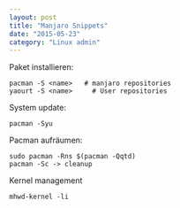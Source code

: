 ```yaml
---
layout: post
title: "Manjaro Snippets"
date: "2015-05-23"
category: "Linux admin"
---
```

Paket installieren:

    pacman -S <name>   # manjaro repositories
    yaourt -S <name>     # User repositories

System update:

    pacman -Syu

Pacman aufräumen:

    sudo pacman -Rns $(pacman -Qqtd)
    pacman -Sc -> cleanup

Kernel management

    mhwd-kernel -li
